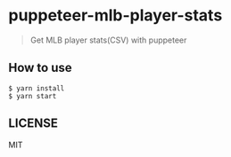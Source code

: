 # puppeteer-mlb-player-stats

> Get MLB player stats(CSV) with puppeteer 

## How to use

```
$ yarn install
$ yarn start
```

## LICENSE

MIT
